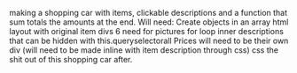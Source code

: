 making a shopping car with items, clickable descriptions and a function that sum totals the amounts at the end.
Will need:
Create objects in an array
html layout with original item divs 6
need <a> for pictures
for loop inner descriptions that can be hidden with this.queryselectorall
Prices will need to be their own div (will need to be made inline with item description through css)
css the shit out of this shopping car after.